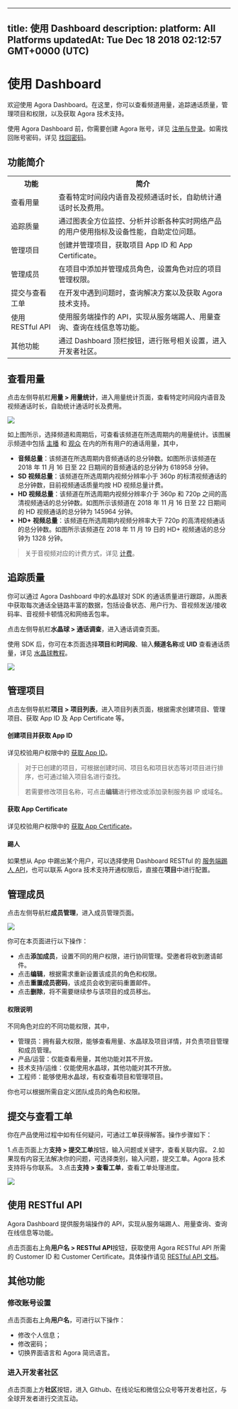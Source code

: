 
---
title: 使用 Dashboard
description: 
platform: All Platforms
updatedAt: Tue Dec 18 2018 02:12:57 GMT+0000 (UTC)
---
# 使用 Dashboard
欢迎使用 Agora Dashboard。在这里，你可以查看频道用量，追踪通话质量，管理项目和权限，以及获取 Agora 技术支持。

使用 Agora Dashboard 前，你需要创建 Agora 账号，详见 [注册与登录](../../cn/Video/sign_in_and_sign_up.md)。如需找回账号密码，详见 [找回密码](../../cn/Video/sign_in_and_sign_up.md)。

## 功能简介

<table>
<tr>
<th>功能</th>
<th>简介</th>
</tr>
<tr>
<td>查看用量</td>
<td>查看特定时间段内语音及视频通话时长，自助统计通话时长及费用。</td>
</tr>
<tr>
<td>追踪质量</td>
<td>通过图表全方位监控、分析并诊断各种实时网络产品的用户使用指标及设备性能，自助定位问题。</td>
</tr>
<tr>
<td>管理项目</td>
<td>创建并管理项目，获取项目 App ID 和 App Certificate。</td>
</tr>
<tr>
<td>管理成员</td>
<td>在项目中添加并管理成员角色，设置角色对应的项目管理权限。</td>
</tr>
<tr>
<td>提交与查看工单</td>
<td>在开发中遇到问题时，查询解决方案以及获取 Agora 技术支持。</td>
</tr>
<tr>
<td>使用 RESTful API</td>
<td>使用服务端操作的 API，实现从服务端踢人、用量查询、查询在线信息等功能。</td>
</tr>
<tr>
<td>其他功能</td>
<td>通过 Dashboard 顶栏按钮，进行账号相关设置，进入开发者社区。</td>
</tr>
</table>

## 查看用量

点击左侧导航栏**用量 > 用量统计**，进入用量统计页面，查看特定时间段内语音及视频通话时长，自助统计通话时长及费用。

![](https://web-cdn.agora.io/docs-files/1542965752366)

如上图所示，选择频道和周期后，可查看该频道在所选周期内的用量统计。该图展示频道中包括 [主播](../../cn/Agora%20Platform/terms.md) 和 [观众](../../cn/Agora%20Platform/terms.md) 在内的所有用户的通话用量，其中，

* **音频总量**：该频道在所选周期内音频通话的总分钟数。如图所示该频道在 2018 年 11 月 16 日至 22 日期间的音频通话的总分钟为 618958 分钟。
* **SD 视频总量**：该频道在所选周期内视频分辨率小于 360p 的标清视频通话的总分钟数，目前视频通话质量均按 HD 视频总量计费。
* **HD 视频总量**：该频道在所选周期内视频分辨率介于 360p 和 720p 之间的高清视频通话的总分钟数。如图所示该频道在 2018 年 11 月 16 日至 22 日期间的 HD 视频通话的总分钟为 145964 分钟。
* **HD+ 视频总量**：该频道在所选周期内视频分辨率大于 720p 的高清视频通话的总分钟数。如图所示该频道在 2018 年 11 月 19 日的 HD+ 视频通话的总分钟为 1328 分钟。

> 关于音视频对应的计费方式，详见 [计费](https://docs.agora.io/cn/Agora%20Platform/billing_faq)。

## 追踪质量

你可以通过 Agora Dashboard 中的水晶球对 SDK 的通话质量进行跟踪，从图表中获取每次通话全链路丰富的数据，包括设备状态、用户行为、音视频发送/接收码率、音视频卡顿情况和网络丢包率。

点击左侧导航栏**水晶球 > 通话调查**，进入通话调查页面。

使用 SDK 后，你可在本页面选择**项目**和**时间段**、输入**频道名称**或 **UID** 查看通话质量，详见 [水晶球教程](https://dashboard.agora.io/analytics/call/tutorial?_ga=2.197716463.1125435494.1542623251-764614247.1539586349)。

![](https://web-cdn.agora.io/docs-files/1542771871816)

## 管理项目

点击左侧导航栏**项目 > 项目列表**，进入项目列表页面，根据需求创建项目、管理项目、获取 App ID 及 App Certificate 等。

#### 创建项目并获取 App ID

详见校验用户权限中的 [获取 App ID](../../cn/Interactive%20Broadcast/token.md)。

> 对于已创建的项目，可根据创建时间、项目名和项目状态等对项目进行排序，也可通过输入项目名进行查找。
> 
> 若需要修改项目名称，可点击**编辑**进行修改或添加录制服务器 IP 或域名。

#### 获取 App Certificate

详见校验用户权限中的 [获取 App Certificate](../../cn/Interactive%20Broadcast/token.md)。

#### 踢人

如果想从 App 中踢出某个用户，可以选择使用 Dashboard RESTful 的 [服务端踢人 API](https://docs.agora.io/cn/Interactive%20Broadcast/dashboard_restful_live?platform=All_Platforms#5-api)，也可以联系 Agora 技术支持开通权限后，直接在**项目**中进行配置。


## 管理成员

点击左侧导航栏**成员管理**，进入成员管理页面。

![](https://web-cdn.agora.io/docs-files/1542624935837)

你可在本页面进行以下操作：

* 点击**添加成员**，设置不同的用户权限，进行协同管理。受邀者将收到邀请邮件。
* 点击**编辑**，根据需求重新设置该成员的角色和权限。
* 点击**重置成员密码**，该成员会收到密码重置邮件。
* 点击**删除**，将不需要继续参与该项目的成员移出。

#### 权限说明

不同角色对应的不同功能权限，其中，

* 管理员：拥有最大权限，能够查看用量、水晶球及项目详情，并负责项目管理和成员管理。
* 产品/运营：仅能查看用量，其他功能对其不开放。
* 技术支持/运维：仅能使用水晶球，其他功能对其不开放。
* 工程师：能够使用水晶球，有权查看项目和管理项目。

你也可以根据所需自定义团队成员的角色和权限。

## 提交与查看工单

你在产品使用过程中如有任何疑问，可通过工单获得解答。操作步骤如下：

1.点击页面上方**支持 > 提交工单**按钮，输入问题或关键字，查看关联内容。
2.如果现有内容无法解决你的问题，可选择类别，输入问题，提交工单。Agora 技术支持将与你联系。
3.点击**支持 > 查看工单**，查看工单处理进度。

![](https://web-cdn.agora.io/docs-files/1542963447515)


## 使用 RESTful API

Agora Dashboard 提供服务端操作的 API，实现从服务端踢人、用量查询、查询在线信息等功能。

点击页面右上角**用户名 > RESTful API**按钮，获取使用 Agora RESTful API 所需的 Customer ID 和 Customer Certificate。具体操作请见 [RESTful API 文档](../../cn/Video/dashboard_restful_live.md)。

## 其他功能

### 修改账号设置

点击页面右上角**用户名**，可进行以下操作：
* 修改个人信息；
* 修改密码；
* 切换界面语言和 Agora 简讯语言。

### 进入开发者社区

点击页面上方**社区**按钮，进入 Github、在线论坛和微信公众号等开发者社区，与全球开发者进行交流互动。

